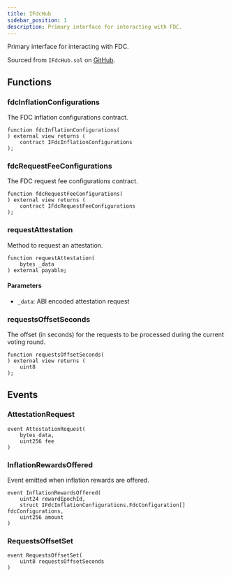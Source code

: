 ```yaml
---
title: IFdcHub
sidebar_position: 1
description: Primary interface for interacting with FDC.
---
```


Primary interface for interacting with FDC.

Sourced from `IFdcHub.sol` on [GitHub](https://github.com/flare-foundation/flare-smart-contracts-v2/blob/main/contracts/userInterfaces/IFdcHub.sol).

## Functions

### fdcInflationConfigurations

The FDC inflation configurations contract.

```solidity
function fdcInflationConfigurations(
) external view returns (
    contract IFdcInflationConfigurations
);
```

### fdcRequestFeeConfigurations

The FDC request fee configurations contract.

```solidity
function fdcRequestFeeConfigurations(
) external view returns (
    contract IFdcRequestFeeConfigurations
);
```

### requestAttestation

Method to request an attestation.

```solidity
function requestAttestation(
    bytes _data
) external payable;
```

#### Parameters

- `_data`: ABI encoded attestation request

### requestsOffsetSeconds

The offset (in seconds) for the requests to be processed during the current voting round.

```solidity
function requestsOffsetSeconds(
) external view returns (
    uint8
);
```

## Events

### AttestationRequest

```solidity
event AttestationRequest(
    bytes data,
    uint256 fee
)
```

### InflationRewardsOffered

Event emitted when inflation rewards are offered.

```solidity
event InflationRewardsOffered(
    uint24 rewardEpochId,
    struct IFdcInflationConfigurations.FdcConfiguration[] fdcConfigurations,
    uint256 amount
)
```

### RequestsOffsetSet

```solidity
event RequestsOffsetSet(
    uint8 requestsOffsetSeconds
)
```
